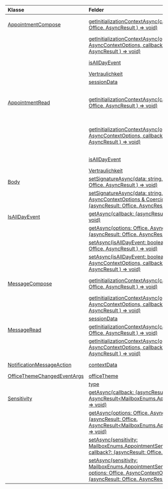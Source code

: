 | Klasse | Felder | Beschreibung |
|:---|:---|:---|
|[AppointmentCompose](/javascript/api/outlook/outlook.appointmentcompose)|[getInitializationContextAsync(callback?: (asyncResult: Office. AsyncResult <string> ) => void)](/javascript/api/outlook/outlook.appointmentcompose#getinitializationcontextasync-callback--asyncresult-)|Ruft Initialisierungsdaten ab, die übergeben werden, wenn das Add-In durch eine Nachricht mit Aktionen aktiviert wird.|
||[getInitializationContextAsync(options: Office. AsyncContextOptions, callback?: (asyncResult: Office. AsyncResult <string> ) => void)](/javascript/api/outlook/outlook.appointmentcompose#getinitializationcontextasync-options--callback--asyncresult-)|Ruft Initialisierungsdaten ab, die übergeben werden, wenn das Add-In durch eine Nachricht mit Aktionen aktiviert wird.|
||[isAllDayEvent](/javascript/api/outlook/outlook.appointmentcompose#isalldayevent)|Ruft {@link Office. IsAllDayEvent}-Eigenschaft eines Termins.|
||[Vertraulichkeit](/javascript/api/outlook/outlook.appointmentcompose#sensitivity)|Ruft {@link Office. Vertraulichkeit | Vertraulichkeit} eines Termins.|
||[sessionData](/javascript/api/outlook/outlook.appointmentcompose#sessiondata)|Verwaltet die {@link Office. SessionData | SessionData} eines Elements im Verfassenmodus.|
|[AppointmentRead](/javascript/api/outlook/outlook.appointmentread)|[getInitializationContextAsync(callback?: (asyncResult: Office. AsyncResult <string> ) => void)](/javascript/api/outlook/outlook.appointmentread#getinitializationcontextasync-callback--asyncresult-)|Ruft Initialisierungsdaten ab, die übergeben werden, wenn das Add-In {@link https://docs.microsoft.com/outlook/actionable-messages/invoke-add-in-from-actionable-message | aktiviert durch eine Nachricht mit Aktionen}.|
||[getInitializationContextAsync(options: Office. AsyncContextOptions, callback?: (asyncResult: Office. AsyncResult <string> ) => void)](/javascript/api/outlook/outlook.appointmentread#getinitializationcontextasync-options--callback--asyncresult-)|Ruft Initialisierungsdaten ab, die übergeben werden, wenn das Add-In {@link https://docs.microsoft.com/outlook/actionable-messages/invoke-add-in-from-actionable-message | aktiviert durch eine Nachricht mit Aktionen}.|
||[isAllDayEvent](/javascript/api/outlook/outlook.appointmentread#isalldayevent)|Gibt einen booleschen Wert zurück, der angibt, ob das Ereignis den ganzen Tag ist.|
||[Vertraulichkeit](/javascript/api/outlook/outlook.appointmentread#sensitivity)|Gibt den Vertraulichkeitswert des Termins an.|
|[Body](/javascript/api/outlook/outlook.body)|[setSignatureAsync(data: string, callback?: (asyncResult: Office. AsyncResult <void> ) => void)](/javascript/api/outlook/outlook.body#setsignatureasync-data--callback--asyncresult-)|Fügt die Signatur des Elementtexts hinzu oder ersetzt sie.|
||[setSignatureAsync(data: string, options: Office. AsyncContextOptions & CoercionTypeOptions, callback?: (asyncResult: Office. AsyncResult <void> ) => void)](/javascript/api/outlook/outlook.body#setsignatureasync-data--options--callback--asyncresult-)|Fügt die Signatur des Elementtexts hinzu oder ersetzt sie.|
|[IsAllDayEvent](/javascript/api/outlook/outlook.isalldayevent)|[getAsync(callback: (asyncResult: Office. AsyncResult <boolean> ) => void)](/javascript/api/outlook/outlook.isalldayevent#getasync-callback--asyncresult-)|Ruft den booleschen Wert ab, der angibt, ob das Ereignis den ganzen Tag ist oder nicht.|
||[getAsync(options: Office. AsyncContextOptions, callback: (asyncResult: Office. AsyncResult <boolean> ) => void)](/javascript/api/outlook/outlook.isalldayevent#getasync-options--callback--asyncresult-)|Ruft den booleschen Wert ab, der angibt, ob das Ereignis den ganzen Tag ist oder nicht.|
||[setAsync(isAllDayEvent: boolean, callback?: (asyncResult: Office. AsyncResult <void> ) => void)](/javascript/api/outlook/outlook.isalldayevent#setasync-isalldayevent--callback--asyncresult-)|Legt den ganztägigen Ereignisstatus eines Termins fest.|
||[setAsync(isAllDayEvent: boolean, options: Office. AsyncContextOptions, callback?: (asyncResult: Office. AsyncResult <void> ) => void)](/javascript/api/outlook/outlook.isalldayevent#setasync-isalldayevent--options--callback--asyncresult-)|Legt den ganztägigen Ereignisstatus eines Termins fest.|
|[MessageCompose](/javascript/api/outlook/outlook.messagecompose)|[getInitializationContextAsync(callback?: (asyncResult: Office. AsyncResult <string> ) => void)](/javascript/api/outlook/outlook.messagecompose#getinitializationcontextasync-callback--asyncresult-)|Ruft Initialisierungsdaten ab, die übergeben werden, wenn das Add-In durch eine Nachricht mit Aktionen aktiviert wird.|
||[getInitializationContextAsync(options: Office. AsyncContextOptions, callback?: (asyncResult: Office. AsyncResult <string> ) => void)](/javascript/api/outlook/outlook.messagecompose#getinitializationcontextasync-options--callback--asyncresult-)|Ruft Initialisierungsdaten ab, die übergeben werden, wenn das Add-In durch eine Nachricht mit Aktionen aktiviert wird.|
||[sessionData](/javascript/api/outlook/outlook.messagecompose#sessiondata)|Verwaltet die {@link Office. SessionData | SessionData} eines Elements im Verfassenmodus.|
|[MessageRead](/javascript/api/outlook/outlook.messageread)|[getInitializationContextAsync(callback?: (asyncResult: Office. AsyncResult <string> ) => void)](/javascript/api/outlook/outlook.messageread#getinitializationcontextasync-callback--asyncresult-)|Ruft Initialisierungsdaten ab, die übergeben werden, wenn das Add-In|
||[getInitializationContextAsync(options: Office. AsyncContextOptions, callback?: (asyncResult: Office. AsyncResult <string> ) => void)](/javascript/api/outlook/outlook.messageread#getinitializationcontextasync-options--callback--asyncresult-)|Ruft Initialisierungsdaten ab, die übergeben werden, wenn das Add-In|
|[NotificationMessageAction](/javascript/api/outlook/outlook.notificationmessageaction)|[contextData](/javascript/api/outlook/outlook.notificationmessageaction#contextdata)|Alle JSON-Daten, die die Schaltfläche übergeben muss.|
|[OfficeThemeChangedEventArgs](/javascript/api/outlook/outlook.officethemechangedeventargs)|[officeTheme](/javascript/api/outlook/outlook.officethemechangedeventargs#officetheme)|Ruft das aktualisierte Office ab.|
||[type](/javascript/api/outlook/outlook.officethemechangedeventargs#type)|Ruft den Typ des Ereignisses ab.|
|[Sensitivity](/javascript/api/outlook/outlook.sensitivity)|[getAsync(callback: (asyncResult: Office. AsyncResult<MailboxEnums.AppointmentSensitivityType>) => void)](/javascript/api/outlook/outlook.sensitivity#getasync-callback--asyncresult-)|Ruft den Wert der Terminsensitivität ab.|
||[getAsync(options: Office. AsyncContextOptions, callback: (asyncResult: Office. AsyncResult<MailboxEnums.AppointmentSensitivityType>) => void)](/javascript/api/outlook/outlook.sensitivity#getasync-options--callback--asyncresult-)|Ruft den Wert der Terminsensitivität ab.|
||[setAsync(sensitivity: MailboxEnums.AppointmentSensitivityType \| string, callback?: (asyncResult: Office. AsyncResult <void> ) => void)](/javascript/api/outlook/outlook.sensitivity#setasync-sensitivity--callback--asyncresult-)|Legt den Wert der Terminsensitivität fest.|
||[setAsync(sensitivity: MailboxEnums.AppointmentSensitivityType \| string, options: Office. AsyncContextOptions, callback?: (asyncResult: Office. AsyncResult <void> ) => void)](/javascript/api/outlook/outlook.sensitivity#setasync-sensitivity--options--callback--asyncresult-)|Legt den Wert der Terminsensitivität fest.|

